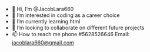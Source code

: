 - 👋 Hi, I’m @JacobLara660
- 👀 I’m interested in coding as a career choice 
- 🌱 I’m currently learning html
- 💞️ I’m looking to collaborate on different future projects
- 📫 How to reach me phone #5628526646 Email: jacoblara660@gmail.com

<!---
JacobLara660/JacobLara660 is a ✨ special ✨ repository because its `README.md` (this file) appears on your GitHub profile.
You can click the Preview link to take a look at your changes.
--->
